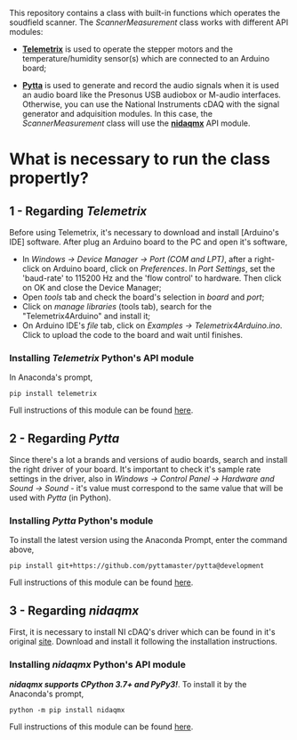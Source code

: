 This repository contains a class with built-in functions which operates the soudfield scanner. 
The *ScannerMeasurement* class works with different API modules:

+ [**Telemetrix**](https://github.com/MrYsLab/telemetrix) is used to operate the stepper motors and the temperature/humidity sensor(s) which are connected to an Arduino board;

+ [**Pytta**](https://github.com/PyTTAmaster/PyTTa) is used to generate and record the audio signals when it is used an audio board like the Presonus USB audiobox or M-audio interfaces. Otherwise, you can use the National Instruments cDAQ with the signal generator and adquisition modules. In this case, the *ScannerMeasurement* class will use the [**nidaqmx**](https://github.com/ni/nidaqmx-python) API module.


# What is necessary to run the class propertly?

## 1 - Regarding _Telemetrix_
Before using Telemetrix, it's necessary to download and install [Arduino's IDE] software. After plug an Arduino board to the PC and open it's software,
- In _Windows -> Device Manager -> Port (COM and LPT)_,  after a right-click on Arduino board, click on _Preferences_. In _Port Settings_, set the 'baud-rate' to 115200 Hz and the 'flow control' to hardware. Then click on OK and close the Device Manager; 
- Open _tools_ tab and check the board's selection in _board_ and _port_;
- Click on _manage libraries_ (tools tab), search for the "Telemetrix4Arduino" and install it;
- On Arduino IDE's _file_ tab, click on _Examples -> Telemetrix4Arduino.ino_. Click to upload the code to the board and wait until finishes. 
### Installing _Telemetrix_ Python's API module
In Anaconda's prompt,
```
pip install telemetrix
```
Full instructions of this module can be found [here](https://mryslab.github.io/telemetrix/).
## 2 - Regarding _Pytta_
Since there's a lot a brands and versions of audio boards, search and install the right driver of your board. It's important to check it's sample rate settings in the driver, also in _Windows -> Control Panel -> Hardware and Sound -> Sound_ - it's value must correspond to the same value that will be used with _Pytta_ (in Python).
### Installing _Pytta_ Python's module
To install the latest version using the Anaconda Prompt, enter the command above,
```
pip install git+https://github.com/pyttamaster/pytta@development
```
Full instructions of this module can be found [here](https://pytta.readthedocs.io/).
## 3 - Regarding _nidaqmx_
First, it is necessary to install NI cDAQ's driver which can be found in it's original [site](https://www.ni.com/pt-br/support/downloads.html). Download and install it following the installation instructions.
### Installing _nidaqmx_ Python's API module
***_nidaqmx_ supports CPython 3.7+ and PyPy3!***. To install it by the Anaconda's prompt,
```
python -m pip install nidaqmx
```
Full instructions of this module can be found [here](https://nidaqmx-python.readthedocs.io/en/latest/).
